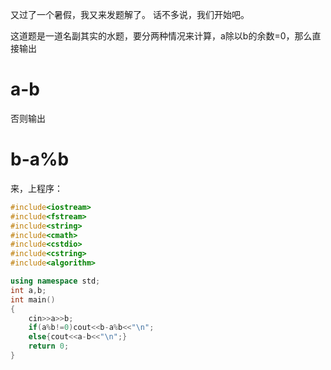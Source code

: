 又过了一个暑假，我又来发题解了。
话不多说，我们开始吧。

这道题是一道名副其实的水题，要分两种情况来计算，a除以b的余数=0，那么直接输出
# a-b
否则输出
# b-a%b
来，上程序：


```cpp
#include<iostream>
#include<fstream>
#include<string>
#include<cmath>
#include<cstdio>
#include<cstring>
#include<algorithm>

using namespace std;
int a,b;
int main()
{
    cin>>a>>b;
    if(a%b!=0)cout<<b-a%b<<"\n";
    else{cout<<a-b<<"\n";}
    return 0;
}
```

